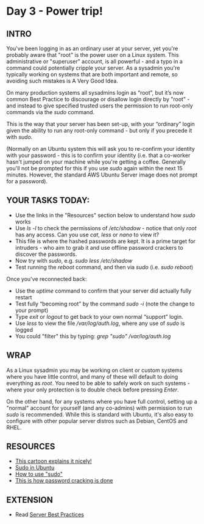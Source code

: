# Day 3 - Power trip!

## INTRO
You've been logging in as an ordinary user at your server, yet you're probably aware that "root" is the power user on a Linux system. This administrative or "superuser" account, is all powerful - and a typo in a command could potentially cripple your server. As a sysadmin you're typically working on systems that are both important and remote, so avoiding such mistakes is A Very Good Idea.  

On many production systems all sysadmins login as “root”, but it’s now common Best Practice to discourage or disallow login directly by "root" - and instead to give specified trusted users the permission to run root-only commands via the *sudo* command. 

This is the way that your server has been set-up, with your “ordinary” login given the ability to run any root-only command  - but only if you precede it with *sudo*. 

(Normally on an Ubuntu system this will ask you to re-confirm your identity with your password -
 this is to confirm your identity (i.e. that a co-worker hasn't jumped on your machine while you're getting a coffee. Generally you'll not be prompted for this if you use *sudo* again within the next 15 minutes. 
However, the standard AWS Ubuntu Server image does not prompt for a password). 

## YOUR TASKS TODAY:
* Use the links in the "Resources" section below to understand how *sudo* works
* Use *ls -l* to check the permissions of */etc/shadow* - notice that only *root* has any access. Can you use *cat*, *less* or *nano* to view it?
* This file is where the hashed passwords are kept. It is a prime target for intruders - who aim to grab it and use offline password crackers to discover the passwords.
* Now try with *sudo*, e.g. *sudo less /etc/shadow*
* Test running the *reboot* command, and then via *sudo* (i.e. *sudo reboot*)

Once you've reconnected back:
* Use the *uptime* command to confirm that your server did actually fully restart
* Test fully “becoming root” by the command *sudo -i*  (note the change to your prompt) 
* Type _exit_ or _logout_ to get back to your own normal “support” login. 
* Use *less* to view the file */var/log/auth.log*, where any use of *sudo* is logged
* You could "filter" this by typing: *grep "sudo" /var/log/auth.log* 


## WRAP
As a Linux sysadmin you may be working on client or custom systems where you have little control, and many of these will default to doing everything as *root*. You need to be able to safely work on such systems - where your only protection is to double check before pressing *Enter*.

On the other hand, for any systems where you have full control, setting up a "normal" account for yourself (and any co-admins) with permission to run *sudo*  is recommended. While this is standard with Ubuntu, it's also easy to configure with other  popular server distros such as Debian, CentOS and RHEL.

## RESOURCES
* [This cartoon explains it nicely!](http://xkcd.com/149/)
* [Sudo in Ubuntu](https://help.ubuntu.com/community/RootSudo)
* [How to use "sudo"](https://www.howtoforge.com/tutorial/sudo-beginners-guide/)
* [This is how password cracking is done](https://null-byte.wonderhowto.com/how-to/crack-shadow-hashes-after-getting-root-linux-system-0186386/)

## EXTENSION
* Read [Server Best Practices](http://www.cyberciti.biz/tips/linux-unix-bsd-openssh-server-best-practices.html) 

